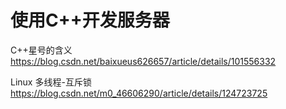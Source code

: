 # 使用C++开发服务器

C++星号的含义
<https://blog.csdn.net/baixueus626657/article/details/101556332>

Linux 多线程-互斥锁
<https://blog.csdn.net/m0_46606290/article/details/124723725>
